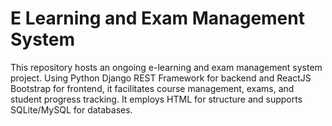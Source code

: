 # E Learning and Exam Management System
This repository hosts an ongoing e-learning and exam management system project. Using Python Django REST Framework for backend and ReactJS Bootstrap for frontend, it facilitates course management, exams, and student progress tracking. It employs HTML for structure and supports SQLite/MySQL for databases.
